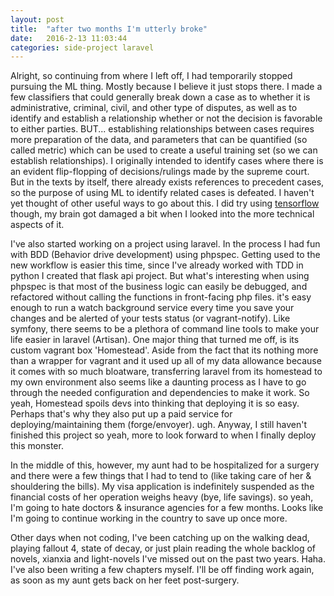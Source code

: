 ```yaml
---
layout: post
title:  "after two months I'm utterly broke"
date:   2016-2-13 11:03:44
categories: side-project laravel
---
```

Alright, so continuing from where I left off, I had temporarily stopped pursuing the ML thing. Mostly because I believe it just stops there. I made a few classifiers that could generally break down a case as to whether it is administrative, criminal, civil, and other type of disputes, as well as to identify and establish a relationship whether or not the decision is favorable to either parties. BUT... establishing relationships between cases requires more preparation of the data, and parameters that can be quantified (so called metric)  which can be used to create a useful training set (so we can establish relationships). I originally intended to identify cases where there is an evident flip-flopping of decisions/rulings made by the supreme court. But in the texts by itself, there already exists references to precedent cases, so the purpose of using ML to identify related cases is defeated. I haven't yet thought of other useful ways to go about this. I did try using [tensorflow][tflink] though, my brain got damaged a bit when I looked into the more technical aspects of it.

I've also started working on a project using laravel. In the process I had fun with BDD (Behavior drive development) using phpspec. Getting used to the new workflow is easier this time, since I've already worked with TDD in python I created that flask api project. But what's interesting when using phpspec is that most of the business logic can easily be debugged, and refactored without calling the functions in front-facing php files. it's easy enough to run a watch background service every time you save your changes and be alerted of your tests status (or vagrant-notify). Like symfony, there seems to be a plethora of command line tools to make your life easier in laravel (Artisan). One major thing that turned me off, is its custom vagrant box 'Homestead'. Aside from the fact that its nothing more than a wrapper for vagrant and it used up all of my data allowance because it comes with so much bloatware, transferring laravel from its homestead to my own environment also seems like a daunting process as I have to go through the needed configuration and dependencies to make it work. So yeah, Homestead spoils devs into thinking that deploying it is so easy. Perhaps that's why they also put up a paid service for deploying/maintaining them (forge/envoyer). ugh. Anyway, I still haven't finished this project so yeah, more to look forward to when I finally deploy this monster.

In the middle of this, however, my aunt had to be hospitalized for a surgery and there were a few things that I had to tend to (like taking care of her & shouldering the bills). My visa application is indefinitely suspended as the financial costs of her operation weighs heavy (bye, life savings). so yeah, I'm going to hate doctors & insurance agencies for a few months. Looks like I'm going to continue working in the country to save up once more.

Other days when not coding, I've been catching up on the walking dead, playing fallout 4, state of decay, or just plain reading the whole backlog of novels, xianxia and light-novels I've missed out on the past two years. Haha. I've also been writing a few chapters myself. I'll be off finding work again, as soon as my aunt gets back on her feet post-surgery.

[tflink]:https://github.com/dennybritz/cnn-text-classification-tf